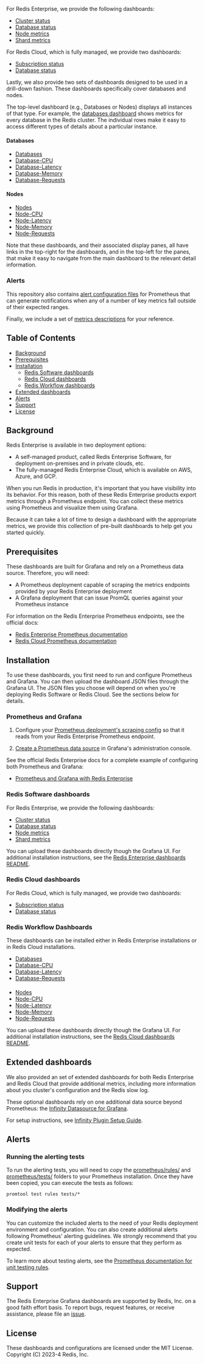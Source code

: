 
For Redis Enterprise, we provide the following dashboards:
* [Cluster status](software/basic/redis-software-cluster-dashboard_v9-11.json)
* [Database status](software/basic/redis-software-database-dashboard_v9-11.json)
* [Node metrics](software/basic/redis-software-node-dashboard_v9-11.json)
* [Shard metrics](software/basic/redis-software-shard-dashboard_v9-11.json)

For Redis Cloud, which is fully managed, we provide two dashboards:
* [Subscription status](cloud/basic/redis-cloud-subscription-dashboard_v9-11.json)
* [Database status](cloud/basic/redis-cloud-database-dashboard_v9-11.json)

Lastly, we also provide two sets of dashboards designed to be used in a drill-down fashion. These dashboards specifically cover 
databases and nodes.

The top-level dashboard (e.g., Databases or Nodes) displays all instances of that type. For example, the [databases dashboard](workflow/databases/redis-software-cluster-databases_v9-11.json) shows metrics for every database in the Redis cluster. The individual rows make it easy to access different types of 
details about a particular instance.
#### Databases
* [Databases](workflow/databases/redis-software-cluster-databases_v9-11.json)
* [Database-CPU](workflow/databases/redis-software-cluster-database-cpu_v9-11.json)
* [Database-Latency](workflow/databases/redis-software-cluster-database-latency_v9-11.json)
* [Database-Memory](workflow/databases/redis-software-cluster-database-memory_v9-11.json)
* [Database-Requests](workflow/databases/redis-software-cluster-database-requests_v9-11.json)

#### Nodes
* [Nodes](workflow/nodes/redis-software-cluster-nodes_v9-11.json)
* [Node-CPU](workflow/nodes/redis-software-cluster-node-cpu_v9-11.json)
* [Node-Latency](workflow/nodes/redis-software-cluster-node-latency_v9-11.json)
* [Node-Memory](workflow/nodes/redis-software-cluster-node-memory_v9-11.json)
* [Node-Requests](workflow/nodes/redis-software-cluster-node-requests_v9-11.json)

Note that these dashboards, and their associated display panes, all have links in the top-right for the dashboards, and in the top-left for the 
panes, that make it easy to navigate from the main dashboard to the relevant detail information.

### Alerts
This repository also contains [alert configuration files](prometheus/rules/alerts.yml) for Prometheus that can generate notifications when any of a number of 
key metrics fall outside of their expected ranges.

Finally, we include a set of [metrics descriptions](metrics) for your reference.

## Table of Contents

* [Background](#background)
* [Prerequisites](#prerequisites)
* [Installation](#installation)
   - [Redis Software dashboards](#redis-software-dashboards)
   - [Redis Cloud dashboards](#redis-cloud-dashboards)
   - [Redis Workflow dashboards](#redis-workflow-dashboards)
* [Extended dashboards](#extended-dashboards)
* [Alerts](#alerts)
* [Support](#support)
* [License](#license)

## Background

Redis Enterprise is available in two deployment options:
* A self-managed product, called Redis Enterprise Software, for deployment on-premises and in private clouds, etc.
* The fully-managed Redis Enterprise Cloud, which is available on AWS, Azure, and GCP.

When you run Redis in production, it's important that you have visibility into its behavior.
For this reason, both of these Redis Enterprise products export metrics through a Prometheus endpoint.
You can collect these metrics using Prometheus and visualize them using Grafana.

Because it can take a lot of time to design a dashboard with the appropriate metrics, we provide
this collection of pre-built dashboards to help get you started quickly.

## Prerequisites

These dashboards are built for Grafana and rely on a Prometheus data source. Therefore, you will need:

* A Prometheus deployment capable of scraping the metrics endpoints provided by your Redis Enterprise deployment
* A Grafana deployment that can issue PromQL queries against your Prometheus instance

For information on the Redis Enterprise Prometheus endpoints, see the official docs:
* [Redis Enterprise Prometheus documentation](https://docs.redis.com/latest/rs/clusters/monitoring/prometheus-integration/)
* [Redis Cloud Prometheus documentation](https://docs.redis.com/latest/rc/cloud-integrations/prometheus-integration/)

## Installation

To use these dashboards, you first need to run and configure Prometheus and Grafana.
You can then upload the dashboard JSON files through the Grafana UI. The JSON files
you choose will depend on when you're deploying Redis Software or Redis Cloud.
See the sections below for details.

### Prometheus and Grafana

1. Configure your [Prometheus deployment's scraping config](https://prometheus.io/docs/prometheus/latest/configuration/configuration/#scrape_config) 
so that it reads from your Redis Enterprise Prometheus endpoint.

2. [Create a Prometheus data source](https://grafana.com/docs/grafana/v8.5/datasources/add-a-data-source/) in Grafana's administration console.

See the official Redis Enterprise docs for a complete example of configuring both Prometheus and Grafana:

* [Prometheus and Grafana with Redis Enterprise](https://docs.redis.com/latest/rs/clusters/monitoring/prometheus-integration/)

### Redis Software dashboards

For Redis Enterprise, we provide the following dashboards:
* [Cluster status](software/basic/redis-software-cluster-dashboard_v9-11.json)
* [Database status](software/basic/redis-software-database-dashboard_v9-11.json)
* [Node metrics](software/basic/redis-software-node-dashboard_v9-11.json)
* [Shard metrics](software/basic/redis-software-shard-dashboard_v9-11.json)

You can upload these dashboards directly though the Grafana UI. For additional installation instructions, see the [Redis Enterprise dashboards 
README](software/README-SOFTWARE.md).

### Redis Cloud dashboards

For Redis Cloud, which is fully managed, we provide two dashboards:
* [Subscription status](cloud/basic/redis-cloud-subscription-dashboard_v9-11.json)
* [Database status](cloud/basic/redis-cloud-database-dashboard_v9-11.json)

### Redis Workflow Dashboards

These dashboards can be installed either in Redis Enterprise installations or in Redis Cloud installations. 

* [Databases](workflow/databases/redis-software-cluster-databases_v9-11.json)
* [Database-CPU](workflow/databases/redis-software-cluster-database-cpu_v9-11.json)
* [Database-Latency](workflow/databases/redis-software-cluster-database-latency_v9-11.json)
* [Database-Requests](workflow/databases/redis-software-cluster-database-requests_v9-11.json)
####
* [Nodes](workflow/nodes/redis-software-cluster-nodes_v9-11.json)
* [Node-CPU](workflow/nodes/redis-software-cluster-node-cpu_v9-11.json)
* [Node-Latency](workflow/nodes/redis-software-cluster-node-latency_v9-11.json)
* [Node-Memory](workflow/nodes/redis-software-cluster-node-memory_v9-11.json)
* [Node-Requests](workflow/nodes/redis-software-cluster-node-requests_v9-11.json)

You can upload these dashboards directly though the Grafana UI. For additional installation instructions, see the [Redis Cloud dashboards 
README](cloud/README-CLOUD.md).

## Extended dashboards

We also provided an set of extended dashboards for both Redis Enterprise and Redis Cloud that provide additional metrics, including more information 
about you cluster's configuration and the Redis slow log.

These optional dashboards rely on one additional data source beyond Prometheus: the [Infinity Datasource for 
Grafana](https://grafana.com/grafana/plugins/yesoreyeram-infinity-datasource/).

For setup instructions, see [Infinity Plugin Setup Guide](../../README-INFINITY.md).

## Alerts

### Running the alerting tests

To run the alerting tests, you will need to copy the [prometheus/rules/](rules) and [prometheus/tests/](tests) folders to your Prometheus installation. Once they have been 
copied,
you can execute the tests as follows:

```
promtool test rules tests/*
```

### Modifying the alerts

You can customize the included alerts to the need of your Redis deployment environment and configuration. You can also create additional alerts 
following Prometheus' alerting guidelines. We strongly recommend that you create unit tests for each of your alerts to ensure that they perform as 
expected.

To learn more about testing alerts, see the [Prometheus documentation for unit testing 
rules](https://prometheus.io/docs/prometheus/latest/configuration/unit_testing_rules/).

## Support

The Redis Enterprise Grafana dashboards are supported by Redis, Inc. on a good faith effort basis. To report bugs, request features, or receive 
assistance, please file an [issue](https://github.com/redis-field-engineering/redis-enterprise-grafana-issues).

## License

These dashboards and configurations are licensed under the MIT License. Copyright (C) 2023-4 Redis, Inc.
